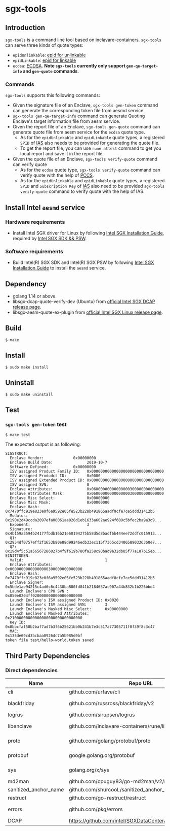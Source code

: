 # sgx-tools
## Introduction

`sgx-tools` is a command line tool based on inclavare-containers. `sgx-tools` can serve three kinds of quote types:
- `epidUnlinkable`: [epid for unlinkable](https://api.portal.trustedservices.intel.com/EPID-attestation)
- `epidLinkable`: [epid for linkable](https://api.portal.trustedservices.intel.com/EPID-attestation)
- `ecdsa`: [ECDSA](https://github.com/intel/linux-sgx#ecdsa-attestation). **Note `sgx-tools` currently only support `gen-qe-target-info` and `gen-quote` commands**.

### Commands

`sgx-tools` supports this following commands:
- Given the signature file of an Enclave, `sgx-tools gen-token` command can generate the corresponding token file from aesmd service.
- `sgx-tools gen-qe-target-info` command can generate Quoting Enclave's target information file from aesm service.
- Given the report file of an Enclave, `sgx-tools gen-quote` command can generate quote file from aesm service for the `ecdsa` quote type. 
	- As for the `epidUnlinkable` and `epidLinkable` quote types, a registered `SPID` of [IAS](https://api.portal.trustedservices.intel.com/EPID-attestation) also needs to be provided for generating the quote file.
	- To get the report file, you can use `rune attest` command to get you local report and save it in the report file.
- Given the quote file of an Enclave, `sgx-tools verify-quote` command can verify quote
	- As for the `ecdsa` quote type, `sgx-tools verify-quote` command can verify quote with the help of [PCCS](https://github.com/intel/SGXDataCenterAttestationPrimitives/tree/master/QuoteGeneration/pccs).
	- As for the `epidUnlinkable` and `epidLinkable` quote types, a registered `SPID` and `Subscription Key` of [IAS](https://api.portal.trustedservices.intel.com/EPID-attestation) also need to be provided `sgx-tools verify-quote` command to verify quote with the help of IAS.

## Install Intel `aesmd` service
### Hardware requirements

- Install Intel SGX driver for Linux by following [Intel SGX Installation Guide](https://download.01.org/intel-sgx/sgx-linux/2.9.1/docs/Intel_SGX_Installation_Guide_Linux_2.9.1_Open_Source.pdf), required by [Intel SGX SDK && PSW](https://github.com/intel/linux-sgx).

### Software requirements

- Build Intel(R) SGX SDK and Intel(R) SGX PSW by following [Intel SGX Installation Guide](https://download.01.org/intel-sgx/sgx-linux/2.9.1/docs/Intel_SGX_Installation_Guide_Linux_2.9.1_Open_Source.pdf) to install the `aesmd` service.

## Dependency

- golang 1.14 or above.
- libsgx-dcap-quote-verify-dev (Ubuntu) from [official Intel SGX DCAP release page](https://01.org/intel-software-guard-extensions/downloads).
- libsgx-aesm-quote-ex-plugin from [official Intel SGX Linux release page](https://01.org/intel-software-guard-extensions/downloads).

## Build

```shell
$ make
```

## Install

```shell
$ sudo make install
```

## Uninstall

```shell
$ sudo make uninstall
```

## Test 
### `sgx-tools gen-token` test

```shell
$ make test
```

The expected output is as following:

```shell
SIGSTRUCT:
  Enclave Vendor:             0x00000000
  Enclave Build Date:               2019-10-7
  Software Defined:           0x00000000
  ISV assigned Product Family ID:   0x00000000000000000000000000000000
  ISV assigned Produdct ID:         0x0000
  ISV assigned Extended Product ID: 0x00000000000000000000000000000000
  ISV assigned SVN:                 0
  Enclave Attributes:               0x06000000000000000300000000000000
  Enclave Attributes Mask:          0x06000000000000000300000000000000
  Enclave Misc Select:              0x00000000
  Enclave Misc Mask:                0x00000000
  Enclave Hash:                     0x7470ffc919e823e0f6a9592e05fe523b228b491865aadf0cfe7ce5ddd31412b5
  Modulus:                          0x190e2d49ccda2097efa00061aa028d1eb1633a602ae924f609c5bfec2ba9a3d9...
  Exponent:                         3
  Signature:                        0x4b159a3594b24177fbdb16b21e60194275b58d5d8badf6b444ee72ddfc015913...
  Q1:                               0x2954df0757eff2f1653b80e88d99246edb33ec115f7365cd340658903363b0e7...
  Q2:                               0x19d4f5c51a56567286027b4f9f619b780fa258c90bad9a32db85f77a107b15eb...
EINITTOKEN:
  Valid:                                    1
  Enclave Attributes:                       0x06000000000000000300000000000000
  Enclave Hash:                             0x7470ffc919e823e0f6a9592e05fe523b228b491865aadf0cfe7ce5ddd31412b5
  Enclave Signer:                           0x5bde1ae94215c4ad6c6c4430ba880fd841b2184637ac907a44b832b1b226bbd4
  Launch Enclave's CPU SVN :                0x050e0204ff0200000000000000000000
  Launch Enclave's ISV assigned Product ID: 0x0020
  Launch Enclave's ISV assigned SVN:        3
  Launch Enclave's Masked Misc Select:      0x00000000
  Launch Enclave's Masked Attributes:       0x21000000000000000000000000000000
  Key ID:                                   0x0bbcfaf50b2baf7ad7b3f6b25621bb0b241b7e3c517a77305711f0f39f8c3c47
  MAC:                                      0x135de69cd3bcbaa09264c7a5b985d0bf
token file test/hello-world.token saved
```

## Third Party Dependencies

### Direct dependencies

| Name | Repo URL | Licenses |
| ---- | -------- | -------- |
| cli | github.com/urfave/cli | MIT |
| blackfriday | github.com/russross/blackfriday/v2 | BSD-2-Clause|
| logrus | github.com/sirupsen/logrus | MIT |
| libenclave | github.com/inclavare-containers/rune/libenclave | Apache-2.0 |
| proto | github.com/golang/protobuf/proto | BSD-3-Clause |
| protobuf | google.golang.org/protobuf | BSD-3-Clause |
| sys | golang.org/x/sys | BSD-3-Clause |
| md2man | github.com/cpuguy83/go-md2man/v2/md2man | MIT|
| sanitized_anchor_name | github.com/shurcooL/sanitized_anchor_name | MIT |
| restruct | github.com/go-restruct/restruct | ISC |
| errors | github.com/pkg/errors | BSD-2-Clause |
| DCAP | https://github.com/intel/SGXDataCenterAttestationPrimitives | BSD |
